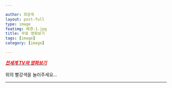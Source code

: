 ```yaml
---

author: 최장욱
layout: post-full
type: image
featimg: 배경-1.jpg
title: 무료 영화보기
tags: [image]
category: [image]

---
```


 [<span style="color:red">***전세계 TV와 영화보기***</span>](https://www.viki.com/explore)<br> <br>
 위의 빨강색을 눌러주세요...<br>

---

